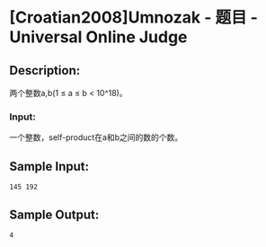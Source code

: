 # [Croatian2008]Umnozak - 题目 - Universal Online Judge

## Description: 

两个整数a,b(1 ≤ a ≤ b < 10^18)。

### Input: 

一个整数，self-product在a和b之间的数的个数。


## Sample Input: 
```
145 192
```

## Sample Output: 
```
4
```
